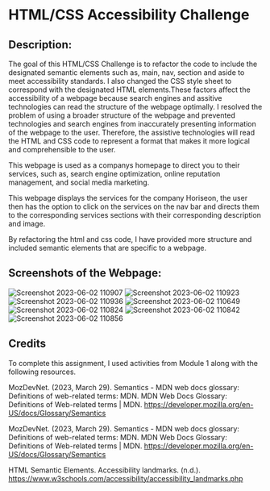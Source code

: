 
# HTML/CSS Accessibility Challenge

## Description:

The goal of this HTML/CSS Challenge is to refactor the code to include the designated semantic elements such as, main, nav, section and aside to meet accessibility standards. I also changed the CSS style sheet to correspond with the designated HTML elements.These factors affect the accessibility of a webpage because search engines and assitive technologies can read the structure of the webpage optimally. I resolved the problem of using a broader structure of the webpage and prevented technologies and search engines from inaccurately presenting information of the webpage to the user.  Therefore, the assistive technologies will read the HTML and CSS code to represent a format that makes it more logical and comprehensible to the user. 

This webpage is used as a companys homepage to direct you to their services, such as, search engine optimization, online reputation management, and social media marketing. 
 
This webpage displays the services for the company Horiseon, the user then has the option to click on the services on the nav bar and directs them to the corresponding services sections with their corresponding description and image. 

By refactoring the html and css code, I have provided more structure and included semantic elements that are specific to a webpage. 



## Screenshots of the Webpage:

![Screenshot 2023-06-02 110907](https://github.com/gmtzz/HTML-CSS-Accessibility-Challenge/assets/94001517/f31ee6ba-6366-4d72-8cf9-a6b20e880088)
![Screenshot 2023-06-02 110923](https://github.com/gmtzz/HTML-CSS-Accessibility-Challenge/assets/94001517/0f23dfae-b61f-47c2-aa6b-9665e80daf47)
![Screenshot 2023-06-02 110936](https://github.com/gmtzz/HTML-CSS-Accessibility-Challenge/assets/94001517/5acc65fc-8bb7-4254-83f5-bee0c31d14a1)
![Screenshot 2023-06-02 110649](https://github.com/gmtzz/HTML-CSS-Accessibility-Challenge/assets/94001517/b78d378f-1d6f-46f8-a3ff-6abd9f3b9df1)
![Screenshot 2023-06-02 110824](https://github.com/gmtzz/HTML-CSS-Accessibility-Challenge/assets/94001517/fc1deb6f-9269-4a36-97f6-b2a73f630f76)
![Screenshot 2023-06-02 110842](https://github.com/gmtzz/HTML-CSS-Accessibility-Challenge/assets/94001517/6c9cbd9a-8880-4f95-9514-71198772153c)
![Screenshot 2023-06-02 110856](https://github.com/gmtzz/HTML-CSS-Accessibility-Challenge/assets/94001517/dc89ef30-9ae9-40a5-957e-b0c7465663f3)

## Credits

To complete this assignment, I used activities from Module 1 along with the following resources. 

MozDevNet. (2023, March 29). Semantics - MDN web docs glossary: Definitions of web-related terms: MDN. MDN Web Docs Glossary: Definitions of Web-related terms | MDN. https://developer.mozilla.org/en-US/docs/Glossary/Semantics 

MozDevNet. (2023, March 29). Semantics - MDN web docs glossary: Definitions of web-related terms: MDN. MDN Web Docs Glossary: Definitions of Web-related terms | MDN. https://developer.mozilla.org/en-US/docs/Glossary/Semantics 

HTML Semantic Elements. Accessibility landmarks. (n.d.). https://www.w3schools.com/accessibility/accessibility_landmarks.php 